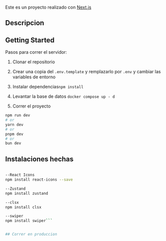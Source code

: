 Este es un proyecto realizado con [Next.js](https://nextjs.org/)

## Descripcion





## Getting Started

Pasos para correr el servidor:

1. Clonar el repositorio

2. Crear una copia del ```.env.template``` y remplazarlo por ```.env``` y cambiar las variables de entorno

3. Instalar dependencias```npm install```

4. Levantar la base de datos ```docker compose up - d```

5. Correr el proyecto

```bash
npm run dev
# or
yarn dev
# or
pnpm dev
# or
bun dev
```


## Instalaciones hechas

```bash

--React Icons
npm install react-icons --save

--Zustand
npm install zustand

--clsx
npm install clsx

--swiper
npm install swiper```


## Correr en produccion

